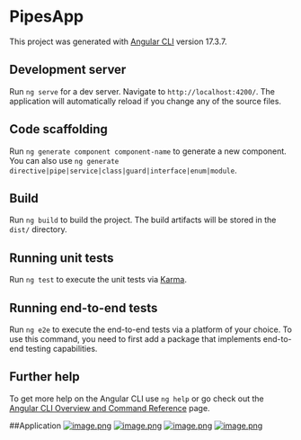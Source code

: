 # PipesApp

This project was generated with [Angular CLI](https://github.com/angular/angular-cli) version 17.3.7.

## Development server

Run `ng serve` for a dev server. Navigate to `http://localhost:4200/`. The application will automatically reload if you change any of the source files.

## Code scaffolding

Run `ng generate component component-name` to generate a new component. You can also use `ng generate directive|pipe|service|class|guard|interface|enum|module`.

## Build

Run `ng build` to build the project. The build artifacts will be stored in the `dist/` directory.

## Running unit tests

Run `ng test` to execute the unit tests via [Karma](https://karma-runner.github.io).

## Running end-to-end tests

Run `ng e2e` to execute the end-to-end tests via a platform of your choice. To use this command, you need to first add a package that implements end-to-end testing capabilities.

## Further help

To get more help on the Angular CLI use `ng help` or go check out the [Angular CLI Overview and Command Reference](https://angular.io/cli) page.

##Application
[![image.png](https://i.postimg.cc/XYDbS7Hz/image.png)](https://postimg.cc/jDN9yKrH)
[![image.png](https://i.postimg.cc/Y21LpJw3/image.png)](https://postimg.cc/fkRRCqyt)
[![image.png](https://i.postimg.cc/RVShvhdS/image.png)](https://postimg.cc/9zkCpWsK)
[![image.png](https://i.postimg.cc/wM061526/image.png)](https://postimg.cc/PvvGcw0c)
